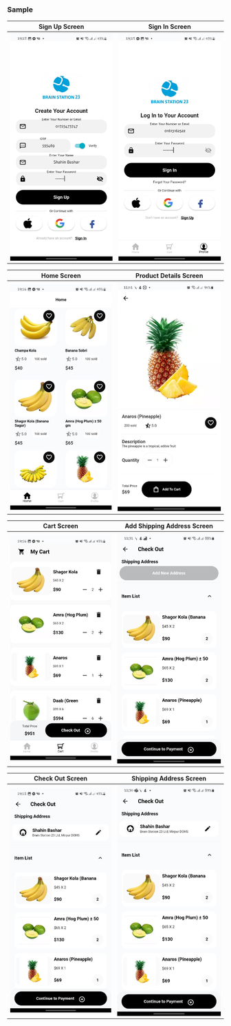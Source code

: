 
### Sample

Sign Up Screen | Sign In Screen
-------------|-----------------
![alt text](screenshots/sign_up.png "Sign Up Screen") | ![alt text](screenshots/sign_in.png "Sign In Screen")

Home Screen | Product Details Screen
-------------|-----------------
![alt text](screenshots/home.png "Home Screen") | ![alt text](screenshots/details.png "Product Details Screen") 

Cart Screen | Add Shipping Address Screen
---------------------- | ------------------
![alt text](screenshots/cart_bs.png "Cart Screen") | ![alt text](screenshots/add_new_address.png "Add Address Screen")

Check Out Screen | Shipping Address Screen
-------------|-----------------
![alt text](screenshots/check_out.png "Check Out Screen") | ![alt text](screenshots/address.png "Shipping Address Screen")
